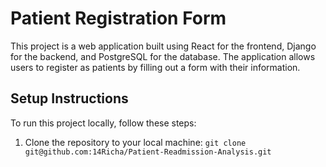 # Patient Registration Form

This project is a web application built using React for the frontend, Django for the backend, and PostgreSQL for the database. The application allows users to register as patients by filling out a form with their information.

## Setup Instructions

To run this project locally, follow these steps:

1. Clone the repository to your local machine:
   ```git clone git@github.com:14Richa/Patient-Readmission-Analysis.git```

